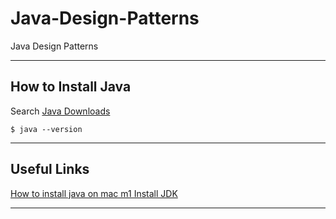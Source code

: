 # Java-Design-Patterns
Java Design Patterns

***

## How to Install Java

Search [Java Downloads](https://www.oracle.com/java/technologies/downloads/)

```
$ java --version
```

***

## Useful Links

[How to install java on mac m1 Install JDK](https://www.youtube.com/watch?v=2VxsPtZVfPE)

***
